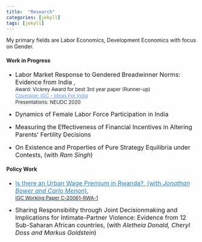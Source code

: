 ```yaml
---
title:  "Research"
categories: [jekyll]
tags: [jekyll]
---
```


<p>My primary fields are Labor Economics, Development Economics with focus on Gender.
</p>

<!---
<h3 id="job-market-paper">Job Market Paper</h3>
<ul>
  <h4><b>Title of Paper</b>
(<a href=" target="_blank"><em>Draft</em></a>)(<a href="" target="_blank"><em>Slides</em></a>)</h4>
<details><summary>Abstract:</summary><p><font size="2">Abstract here</details>
</ul>
<h4 id="working-papers"><strong>Working Papers</strong></h4>
<ul>
  <p><b><font size="3"><span style="color:#6495ed"><a href="{{ site.baseurl }}/files/HjortIyerDeRochambeau_073020.pdf" style="color:#2980b9;" target="_blank">Informational Barriers to Market Access: Experimental Evidence from Liberian Firms</a></span></font>, <font size="3">(with <a href="https://sites.google.com/site/jonashjort/" style="color:#1a5276;" target="_blank"><em>Jonas Hjort</em></a> and <a href="https://golvine.com/" style="color:#1a5276;" target="_blank"><em>Golvine de Rochambeau</em></a>)</font></b>
  <br/><font size="2"><a href="https://www.nber.org/papers/w27662?utm_campaign=ntwh" style="color:#17202a;">NBER WP No 27662</a></font></p></ul>

<!--(<a href=".{{ site.baseurl }}/files/Paper2.pdf" target="_blank"><em>Draft</em></a>)-->
<!---<details><summary>Abstract:</summary><p><font size="2">Evidence suggests that firms in poor countries stagnate because they cannot access
growth-conducive markets. We hypothesize that overlooked heterogeneity in marketing
ability distorts market access. To investigate, we gave a random subset of Liberian
firms vouchers for a week-long program that teaches how to sell to corporations, governments,
and other large buyers. Firms that participate win about three times as
many contracts, but only firms with access to the Internet benefit. We use a simple
model and variation in online and offline demand to show evidence that this is because
ICT dampens traditional information frictions, but not marketing barriers.</font></p></details>
-->

    
<h4 id="work-in-progress"><strong>Work in Progress</strong></h4>
<ul>
 <li><font size="3"> Labor Market Response to Gendered Breadwinner Norms: Evidence from India </font>,
  <br/><font size="2"><a style="color:#17202a;">Award: Vickrey Award for best 3rd year paper (Runner-up)</a></font>
   <br/><font size="2"><a href="https://www.ideasforindia.in/topics/social-identity/gendered-breadwinner-norms-and-work-decisions.html" style="color:#6495ed;">Coverage: IGC - Ideas For India</a></font>
   <br/><font size="2"><a style="color:#17202a;">Presentations: NEUDC 2020</a></font>
   </li>
  </ul> 
<ul>
  <li><font size="3">Dynamics of Female Labor Force Participation in India </font></li>
</ul> 
<ul>
  <li><font size="3">Measuring the Effectiveness of Financial Incentives in Altering Parents' Fertility Decisions</font></li>
</ul> 
<ul>
  <li><font size="3">On Existence and Properties of Pure Strategy Equilibria under Contests, (with <em>Ram Singh</em>)</font></li>
</ul> 


<h4 id="Policy Work"><strong>Policy Work</strong></h4>
  <ul>
  <li><font size="3"><span style="color:#6495ed"><a href="https://www.theigc.org/wp-content/uploads/2021/03/Bower-et-al-2021.pdf" style="color:#2980b9;" target="_blank">Is there an Urban Wage Premium in Rwanda?, (with <em>Jonathan Bower and Carlo Menon</em>)</a></span></font>,
  <br/><font size="2"><a href="https://www.theigc.org/publication/is-there-an-urban-wage-premium-in-rwanda/" style="color:#17202a;">IGC Working Paper C-20061-RWA-1 </a></font></li>
</ul>

<ul>
  <li><font size="3">Sharing Responsibility through Joint Decisionmaking and Implications for Intimate-Partner Violence: Evidence from 12 Sub-Saharan African countries, (with <em>Aletheia Donald, Cheryl Doss and Markus Goldstein</em>)</font></li>
</ul> 
